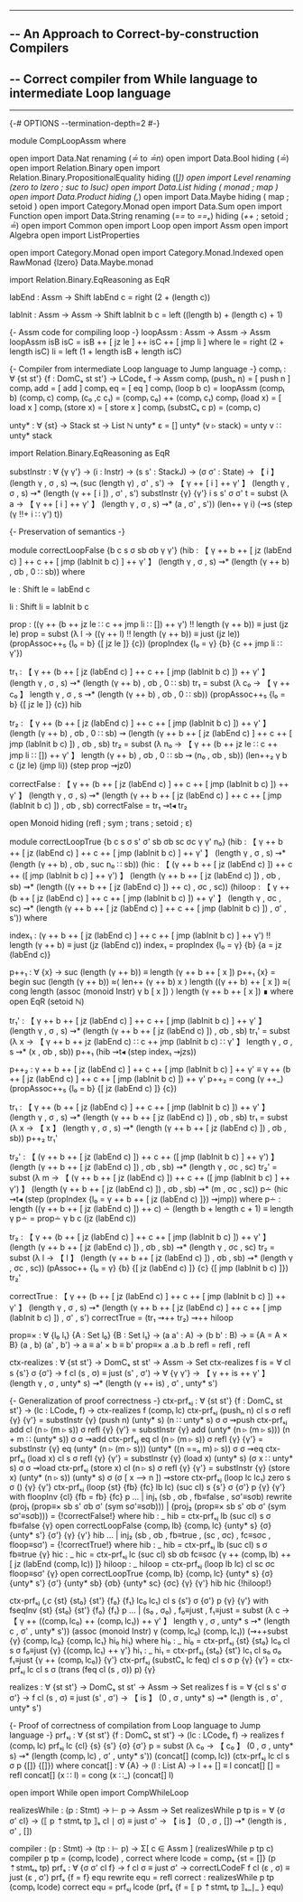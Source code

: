 ----------------------------------------------------------------------
-- An Approach to Correct-by-construction Compilers
--
-- Correct compiler from While language to intermediate Loop language
-- 
----------------------------------------------------------------------
{-# OPTIONS --termination-depth=2 #-}

module CompLoopAssm where

open import Data.Nat renaming (_≟_ to _≟n_)
open import Data.Bool hiding (_≟_)
open import Relation.Binary
open import Relation.Binary.PropositionalEquality hiding ([_])
open import Level renaming (zero to lzero ; suc to lsuc)
open import Data.List hiding ( monad ; map )
open import Data.Product hiding (,_)
open import Data.Maybe hiding ( map ; setoid )
open import Category.Monad
open import Data.Sum
open import Function
open import Data.String renaming (_==_ to _==ₛ_) hiding (_++_ ; setoid ; _≟_)
open import Common
open import Loop
open import Assm
open import Algebra
open import ListProperties

open import Category.Monad
open import Category.Monad.Indexed
open RawMonad {lzero} Data.Maybe.monad

import Relation.Binary.EqReasoning as EqR

labEnd : Assm → Shift
labEnd c = right (2 + (length c))

labInit : Assm → Assm → Shift
labInit b c = left ((length b) + (length c) + 1)  

{- Assm code for compiling loop -}
loopAssm : Assm → Assm → Assm
loopAssm isB isC   = isB ++ [ jz le ] ++ isC ++ [ jmp li ]
  where  le   = right (2 + length isC)
         li   = left (1 + length isB + length isC)  

{- Compiler from intermediate Loop language to Jump language -}
compₗ : ∀ {st st'} {f : DomCₛ st st'} → LCodeₛ f → Assm
compₗ (pushₙ n) = [ push n ]
compₗ add = [ add ]
compₗ eq = [ eq ]
compₗ (loop b c) = loopAssm (compₗ b) (compₗ c)
compₗ (c₀ ,c c₁) = (compₗ c₀) ++ (compₗ c₁)
compₗ (load x) = [ load x ]
compₗ (store x) = [ store x ]
compₗ (substCₛ c p) = (compₗ c)


unty* : ∀ {st} → Stack st → List ℕ
unty* ε = []
unty* (v ▹ stack) = unty v ∷ unty* stack


import Relation.Binary.EqReasoning as EqR


substInstr : ∀ {γ γ'} → (i : Instr) → (s s' : StackJ) → (σ σ' : State) →
                    【 i 】(length γ , σ , s) ⇝ᵢ (suc (length γ) , σ' , s') → 
                    【 γ ++ [ i ] ++ γ' 】 (length γ , σ , s) ⇝*
                    (length (γ ++ [ i ]) , σ' , s')
substInstr {γ} {γ'} i s s' σ σ' t =
           subst (λ a → 【 γ ++ [ i ] ++ γ' 】 (length γ , σ , s) ⇝*
                                               (a , σ' , s'))
                 (len++ γ i) (⇝s (step (γ ‼+ i ∷ γ') t))

{- Preservation of semantics -}


module correctLoopFalse {b c s σ sb σb γ γ'}
        (hib : 【 γ ++ b ++ [ jz (labEnd c) ] ++ c ++ [ jmp (labInit b c) ] ++ γ' 】
               (length γ , σ , s) ⇝*
               (length (γ ++ b) , σb , 0 ∷ sb)) where

  le : Shift
  le = labEnd c

  li : Shift
  li = labInit b c

  prop : ((γ ++ (b ++ jz le ∷ c ++ jmp li ∷ []) ++ γ') ‼
             length (γ ++ b)) ≡ just (jz le)
  prop = subst (λ l → ((γ ++ l) ‼ length (γ ++ b)) ≡ just (jz le))
               (propAssoc++₅ {l₀ = b} {[ jz le ]} {c})
               (propIndex {l₀ = γ} {b} {c ++ jmp li ∷ γ'})

  tr₁ : 【 γ ++ (b ++ [ jz (labEnd c) ] ++ c ++ [ jmp (labInit b c) ]) ++ γ' 】
           (length γ , σ , s) ⇝*
           (length (γ ++ b) , σb , 0 ∷ sb)
  tr₁ = subst (λ c₀ → 【 γ ++ c₀ 】 length γ , σ , s ⇝*
                       (length (γ ++ b) , σb , 0 ∷ sb))
                       (propAssoc++₅ {l₀ = b} {[ jz le ]} {c})
                       hib

  tr₂ : 【 γ ++ (b ++ [ jz (labEnd c) ] ++ c ++ [ jmp (labInit b c) ]) ++ γ' 】
           (length (γ ++ b) , σb , 0 ∷ sb) ⇝
           (length (γ ++ b ++ [ jz (labEnd c) ] ++ c ++ [ jmp (labInit b c) ]) , σb , sb)
  tr₂ = subst (λ n₀ → 【 γ ++ (b ++ jz le ∷ c ++ jmp li ∷ []) ++ γ' 】
              length (γ ++ b) , σb , 0 ∷ sb ⇝ (n₀ , σb , sb))
              (len++₂ γ b c (jz le) (jmp li))
              (step prop ⇝jz0)


  correctFalse : 【 γ ++ (b ++ [ jz (labEnd c) ] ++ c ++ [ jmp (labInit b c) ]) ++ γ' 】
                   (length γ , σ , s) ⇝*
                   (length (γ ++ b ++ [ jz (labEnd c) ] ++ c ++ [ jmp (labInit b c) ]) , σb , sb)
  correctFalse = tr₁ ⇝t◂ tr₂


open Monoid hiding (refl ; sym ; trans ; setoid ; ε)

module correctLoopTrue {b c s σ s' σ' sb σb sc σc γ γ' n₀}
       (hib : 【 γ ++ b ++ [ jz (labEnd c) ] ++ c ++ [ jmp (labInit b c) ] ++ γ' 】
                  (length γ , σ , s) ⇝*
                  (length (γ ++ b) , σb , suc n₀ ∷ sb))
       (hic : 【 (γ ++ b ++ [ jz (labEnd c) ]) ++ c ++ ([ jmp (labInit b c) ] ++ γ') 】
                  (length (γ ++ b ++ [ jz (labEnd c) ]) , σb , sb) ⇝*
                  (length ((γ ++ b ++ [ jz (labEnd c) ]) ++ c) , σc , sc))
       (hiloop : 【 γ ++ (b ++ [ jz (labEnd c) ] ++ c ++ [ jmp (labInit b c) ]) ++ γ' 】
                  (length γ , σc , sc) ⇝*
                  (length (γ ++ b ++ [ jz (labEnd c) ] ++ c ++ [ jmp (labInit b c) ]) , σ' , s')) where


  index₁ : (γ ++ b ++ [ jz (labEnd c) ] ++ c ++ [ jmp (labInit b c) ] ++ γ') ‼
           length (γ ++ b) ≡ just (jz (labEnd c))
  index₁ = propIndex {l₀ = γ} {b} {a = jz (labEnd c)}


  p++₁ : ∀ {x} →
         suc (length (γ ++ b)) ≡
         length (γ ++ b ++ [ x ])
  p++₁ {x} =
    begin
      suc (length (γ ++ b))
    ≈⟨ len++ (γ ++ b) x ⟩
      length ((γ ++ b) ++ [ x ])
    ≈⟨ cong length (assoc (monoid Instr) γ b [ x ]) ⟩
      length (γ ++ b ++ [ x ])
    ∎
    where open EqR (setoid ℕ)

  tr₁' : 【 γ ++ b ++ [ jz (labEnd c) ] ++ c ++ [ jmp (labInit b c) ] ++ γ' 】
                  (length γ , σ , s) ⇝*
                  (length (γ ++ b ++ [ jz (labEnd c) ]) , σb , sb)
  tr₁' = subst
        (λ x → 【 γ ++ b ++ jz (labEnd c) ∷ c ++ jmp (labInit b c) ∷ γ' 】
                length γ , σ , s ⇝* (x , σb , sb)) p++₁ (hib ⇝t◂ (step index₁ ⇝jzs))


  p++₂ : γ ++ b ++ [ jz (labEnd c) ] ++ c ++ [ jmp (labInit b c) ] ++ γ' ≡
         γ ++ (b ++ [ jz (labEnd c) ] ++ c ++ [ jmp (labInit b c) ]) ++ γ'
  p++₂ = cong (γ ++_) (propAssoc++₅ {l₀ = b} {[ jz (labEnd c) ]} {c})

  tr₁ : 【 γ ++ (b ++ [ jz (labEnd c) ] ++ c ++ [ jmp (labInit b c) ]) ++ γ' 】
                  (length γ , σ , s) ⇝*
                  (length (γ ++ b ++ [ jz (labEnd c) ]) , σb , sb)
  tr₁ = subst (λ x → 【 x 】
              (length γ , σ , s) ⇝*
              (length (γ ++ b ++ [ jz (labEnd c) ]) , σb , sb)) p++₂ tr₁'


  tr₂' : 【 (γ ++ b ++ [ jz (labEnd c) ]) ++ c ++ ([ jmp (labInit b c) ] ++ γ') 】
         (length (γ ++ b ++ [ jz (labEnd c) ]) , σb , sb) ⇝* (length γ , σc , sc)
  tr₂' = subst (λ m → 【 (γ ++ b ++ [ jz (labEnd c) ]) ++ c ++ ([ jmp (labInit b c) ] ++ γ') 】
                        (length (γ ++ b ++ [ jz (labEnd c) ]) , σb , sb) ⇝* (m , σc , sc))
               p∸
               (hic ⇝t◂ (step (propIndex {l₀ = γ ++ b ++ [ jz (labEnd c) ]}) ⇝jmp))
    where p∸ : length ((γ ++ b ++ [ jz (labEnd c) ]) ++ c) ∸
               (length b + length c + 1) ≡ length γ
          p∸ = prop∸ γ b c (jz (labEnd c))

  tr₂ : 【 γ ++ (b ++ [ jz (labEnd c) ] ++ c ++ [ jmp (labInit b c) ]) ++ γ' 】 
         (length (γ ++ b ++ [ jz (labEnd c) ]) , σb , sb) ⇝* (length γ , σc , sc)
  tr₂ = subst (λ l →
                 【 l 】 
                 (length (γ ++ b ++ [ jz (labEnd c) ]) , σb , sb) ⇝* (length γ , σc , sc))
              (pAssoc++ {l₀ = γ} {b} {[ jz (labEnd c) ]} {c} {[ jmp (labInit b c) ]}) tr₂'


  correctTrue : 【 γ ++ (b ++ [ jz (labEnd c) ] ++ c ++ [ jmp (labInit b c) ]) ++ γ' 】
                     (length γ , σ , s) ⇝*
                     (length (γ ++ b ++ [ jz (labEnd c) ] ++ c ++ [ jmp (labInit b c) ]) , σ' , s')
  correctTrue = (tr₁ ⇝++ tr₂) ⇝++ hiloop


prop≡× : ∀ {l₀ l₁} {A : Set l₀} {B : Set l₁} → (a a' : A) → (b b' : B) →
           _≡_ {A = A × B} (a , b) (a' , b') →
           a ≡ a' × b ≡ b'
prop≡× a .a b .b refl = refl , refl


ctx-realizes : ∀ {st st'} → DomCₛ st st' → Assm → Set
ctx-realizes f is = ∀ cl s {s'} σ {σ'} →
  f cl (s , σ) ≡ just (s' , σ') → ∀ {γ γ'} → 
  【 γ ++ is ++ γ' 】  (length γ , σ , unty* s) ⇝*
                      (length (γ ++ is) , σ' , unty* s')




{- Generalization of proof correctness -}
ctx-prfₛⱼ : ∀ {st st'} {f : DomCₛ st st'} →
                      (lc : LCodeₛ f) → ctx-realizes f (compₗ lc)
ctx-prfₛⱼ (pushₙ n) cl s σ refl {γ} {γ'} =
                    substInstr {γ} (push n) (unty* s) (n ∷ unty* s) σ σ ⇝push
ctx-prfₛⱼ add cl (n ▹ (m ▹ s)) σ refl {γ} {γ'} =
                    substInstr {γ} add (unty* (n ▹ (m ▹ s)))
                                       (n + m ∷ (unty* s)) σ σ ⇝add
ctx-prfₛⱼ eq cl (n ▹ (m ▹ s)) σ refl {γ} {γ'} =
                    substInstr {γ} eq (unty* (n ▹ (m ▹ s)))
                                       (unty* ((n ==ₙ m) ▹ s)) σ σ ⇝eq
ctx-prfₛⱼ (load x) cl s σ refl {γ} {γ'} =
                     substInstr {γ} (load x) (unty* s) (σ x ∷ unty* s) σ σ ⇝load
ctx-prfₛⱼ (store x) cl (n ▹ s) σ refl {γ} {γ'} =
                     substInstr {γ} (store x) (unty* (n ▹ s))
                                    (unty* s) σ (σ [ x ⟶ n ]) ⇝store
ctx-prfₛⱼ (loop lc lc₁) zero s σ () {γ} {γ'}
ctx-prfₛⱼ (loop {st} {fb} {fc} lb lc) (suc cl) s {s'} σ {σ'} p {γ} {γ'}
                                            with floopInv {cl} {fb = fb} {fc} p
... | inj₁ (sb , σb , fb≡false , sσ'≡sσb) rewrite (proj₁ (prop≡× sb s' σb σ' (sym sσ'≡sσb))) |
                                                  (proj₂ (prop≡× sb s' σb σ' (sym sσ'≡sσb)))
                                                  = {!correctFalse!}
  where hib : _
        hib = ctx-prfₛⱼ lb (suc cl) s σ fb≡false {γ}
        open correctLoopFalse {compₗ lb} {compₗ lc} {unty* s} {σ} {unty* s'}
                                                             {σ'} {γ} {γ'} hib
... | inj₂ (sb , σb , fb≡true , (sc , σc) , fc≡sσc , floop≡sσ') = {!correctTrue!}
  where hib : _
        hib = ctx-prfₛⱼ lb (suc cl) s σ fb≡true {γ}
        hic : _
        hic = ctx-prfₛⱼ lc (suc cl) sb σb fc≡sσc {γ ++ (compₗ lb) ++ [ jz (labEnd (compₗ lc)) ]}
        hiloop : _
        hiloop = ctx-prfₛⱼ (loop lb lc) cl sc σc floop≡sσ' {γ}
        open correctLoopTrue {compₗ lb} {compₗ lc} {unty* s} {σ} {unty* s'} {σ'}
                             {unty* sb} {σb} {unty* sc} {σc} {γ} {γ'} hib hic {!hiloop!}

ctx-prfₛⱼ (_,c_ {st} {st₀} {st'} {f₀} {f₁} lc₀ lc₁) cl s {s'} σ {σ'} p {γ} {γ'}
                 with fseqInv {st} {st₀} {st'} {f₀} {f₁} p
... | (s₀ , σ₀) , f₀≡just , f₁≡just =
         subst (λ c → 【 γ ++ ((compₗ lc₀) ++ (compₗ lc₁)) ++ γ' 】 length γ , σ , unty* s ⇝*
                       (length c , σ' , unty* s'))
               (assoc (monoid Instr) γ (compₗ lc₀) (compₗ lc₁))
               (⇝++subst {γ} {compₗ lc₀} {compₗ lc₁} hi₀ hi₁)
  where hi₀ : _
        hi₀ = ctx-prfₛⱼ {st} {st₀} lc₀ cl s σ f₀≡just {γ} {(compₗ lc₁) ++ γ'}
        hi₁ : _
        hi₁ = ctx-prfₛⱼ {st₀} {st'} lc₁ cl s₀ σ₀ f₁≡just {γ ++ (compₗ lc₀)} {γ'}
ctx-prfₛⱼ (substCₛ lc feq) cl s σ p {γ} {γ'} =
                   ctx-prfₛⱼ lc cl s σ (trans (feq cl (s , σ)) p) {γ}


realizes : ∀ {st st'} → DomCₛ st st' → Assm → Set
realizes f is = ∀ {cl s s' σ σ'} → f cl (s , σ) ≡ just (s' , σ') →
    【 is 】 (0 , σ , unty* s) ⇝* (length is , σ' , unty* s')


{- Proof of correctness of compilation from Loop language to Jump language -}
prfₛⱼ :  ∀ {st st'} {f : DomCₛ st st'} → (lc : LCodeₛ f) →
            realizes f (compₗ lc)
prfₛⱼ lc {cl} {s} {s'} {σ} {σ'} p =
          subst (λ c₀ → 【 c₀ 】 (0 , σ , unty* s) ⇝* (length (compₗ lc) , σ' , unty* s'))
                (concat[] (compₗ lc))
                (ctx-prfₛⱼ lc cl s σ p {[]} {[]})
  where concat[] : ∀ {A} → (l : List A) → l ++ [] ≡ l
        concat[] [] = refl
        concat[] (x ∷ l) = cong (x ∷_) (concat[] l)


open import While
open import CompWhileLoop


realizesWhile : (p : Stmt) → ⊢ p → Assm → Set
realizesWhile p tp is = ∀ {σ σ' cl} →
          (⟦ p ⇡stmtₜ tp ⟧ₛ cl ∣ σ) ≡ just σ' →
           【 is 】 (0 , σ , []) ⇝* (length is , σ' , [])


compiler :  (p : Stmt) → (tp : ⊢ p) →
               Σ[ c ∈ Assm ] (realizesWhile p tp c)
compiler p tp = (compₗ lcode) , correct
  where
    lcode = compₛ {st = []} (p ⇡stmtₜₛ tp)
    prfₛ : ∀ {σ σ' cl f} → f cl σ ≡ just σ' →
             correctLCodeF f cl (ε , σ) ≡ just (ε , σ')
    prfₛ {f = f} equ rewrite equ = refl
    correct : realizesWhile p tp (compₗ lcode)
    correct equ = prfₛⱼ lcode (prfₛ {f = ⟦ p ⇡stmtₜ tp ⟧ₛ_∣_ } equ)


